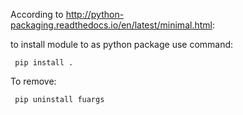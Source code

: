According to http://python-packaging.readthedocs.io/en/latest/minimal.html:

to install module to as python package use command:
```
 pip install .
```

To remove:
```
 pip uninstall fuargs
```
